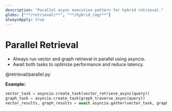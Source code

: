 ```yaml
---
description: "Parallel async execution pattern for hybrid retrieval."
globs: ["**/retrieval/**", "**/hybrid_rag/**"]
alwaysApply: true
---
```

# Parallel Retrieval

- Always run vector and graph retrieval in parallel using asyncio.
- Await both tasks to optimize performance and reduce latency.

@retrieval/parallel.py

**Example:**
```python
vector_task = asyncio.create_task(vector_retrieve_async(query))
graph_task = asyncio.create_task(graph_traverse_async(query))
vector_results, graph_results = await asyncio.gather(vector_task, graph_task)
```
